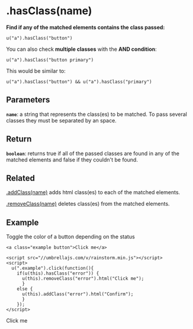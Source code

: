 # .hasClass(name)

**Find if any of the matched elements contains the class passed:**

    u("a").hasClass("button")

You can also check **multiple classes** with the **AND condition**:

    u("a").hasClass("button primary")

This would be similar to:

    u("a").hasClass("button") && u("a").hasClass("primary")


## Parameters

**`name`**: a string that represents the class(es) to be matched. To pass several classes they must be separated by an space.



## Return

**`boolean`**: returns true if all of the passed classes are found in any of the matched elements and false if they couldn't be found.



## Related

[.addClass(name)](/docs/addclass) adds html class(es) to each of the matched elements.

[.removeClass(name)](/docs/removeclass) deletes class(es) from the matched elements.



## Example

Toggle the color of a button depending on the status

    <a class="example button">Click me</a>

    <script src="//umbrellajs.com/v/rainstorm.min.js"></script>
    <script>
      u(".example").click(function(){
        if(u(this).hasClass("error")) {
          u(this).removeClass("error").html("Click me");
          }
        else {
          u(this).addClass("error").html("Confirm");
          }
        });
    </script>

<a class="example button">Click me</a>

<script src="//umbrellajs.com/v/rainstorm.min.js"></script>
<script>
  u(".example").click(function(){
    if(u(this).hasClass("error")) {
      u(this).removeClass("error").html("Click me");
      }
    else {
      u(this).addClass("error").html("Confirm");
      }
    });
</script>

